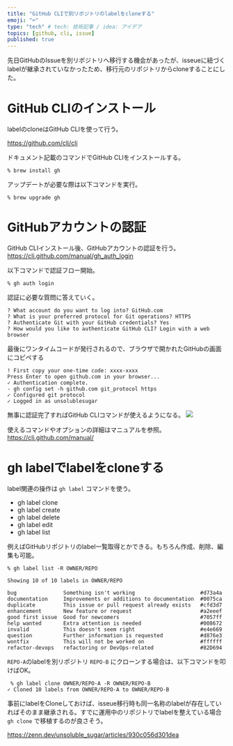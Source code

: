 ```yaml
---
title: "GitHub CLIで別リポジトリのlabelをcloneする"
emoji: "⌨"
type: "tech" # tech: 技術記事 / idea: アイデア
topics: [github, cli, issue]
published: true
---
```


先日GitHubのIssueを別リポジトリへ移行する機会があったが、isseueに紐づくlabelが継承されていなかったため、移行元のリポジトリからcloneすることにした。

# GitHub CLIのインストール

labelのcloneはGitHub CLIを使って行う。

https://github.com/cli/cli

ドキュメント記載のコマンドでGitHub CLIをインストールする。

```
% brew install gh
```

アップデートが必要な際は以下コマンドを実行。

```
% brew upgrade gh
```

# GitHubアカウントの認証
GitHub CLIインストール後、GitHubアカウントの認証を行う。
https://cli.github.com/manual/gh_auth_login


以下コマンドで認証フロー開始。
```
% gh auth login
```

認証に必要な質問に答えていく。
```
? What account do you want to log into? GitHub.com
? What is your preferred protocol for Git operations? HTTPS
? Authenticate Git with your GitHub credentials? Yes
? How would you like to authenticate GitHub CLI? Login with a web browser
```

最後にワンタイムコードが発行されるので、ブラウザで開かれたGitHubの画面にコピペする

```
! First copy your one-time code: xxxx-xxxx
Press Enter to open github.com in your browser... 
✓ Authentication complete.
- gh config set -h github.com git_protocol https
✓ Configured git protocol
✓ Logged in as unsolublesugar
```
無事に認証完了すればGitHub CLIコマンドが使えるようになる。
![](https://storage.googleapis.com/zenn-user-upload/9ffa8519dcf2-20230707.png)

使えるコマンドやオプションの詳細はマニュアルを参照。
https://cli.github.com/manual/

# gh labelでlabelをcloneする

label関連の操作は `gh label` コマンドを使う。

- gh label clone
- gh label create
- gh label delete
- gh label edit
- gh label list

例えばGitHubリポジトリのlabel一覧取得とかできる。もちろん作成、削除、編集も可能。
```
% gh label list -R OWNER/REPO

Showing 10 of 10 labels in OWNER/REPO

bug               Something isn't working                     #d73a4a
documentation     Improvements or additions to documentation  #0075ca
duplicate         This issue or pull request already exists   #cfd3d7
enhancement       New feature or request                      #a2eeef
good first issue  Good for newcomers                          #7057ff
help wanted       Extra attention is needed                   #008672
invalid           This doesn't seem right                     #e4e669
question          Further information is requested            #d876e3
wontfix           This will not be worked on                  #ffffff
refactor-devops   refactoring or DevOps-related               #82D694
```

`REPO-A`のlabelを別リポジトリ `REPO-B` にクローンする場合は、以下コマンドを叩けばOK。
```
 % gh label clone OWNER/REPO-A -R OWNER/REPO-B
✓ Cloned 10 labels from OWNER/REPO-A to OWNER/REPO-B
```

事前にlabelをCloneしておけば、isseue移行時も同一名称のlabelが存在していればそのまま継承される。すでに運用中のリポジトリでlabelを整えている場合 `gh clone` で移植するのが良さそう。

https://zenn.dev/unsoluble_sugar/articles/930c056d301dea
